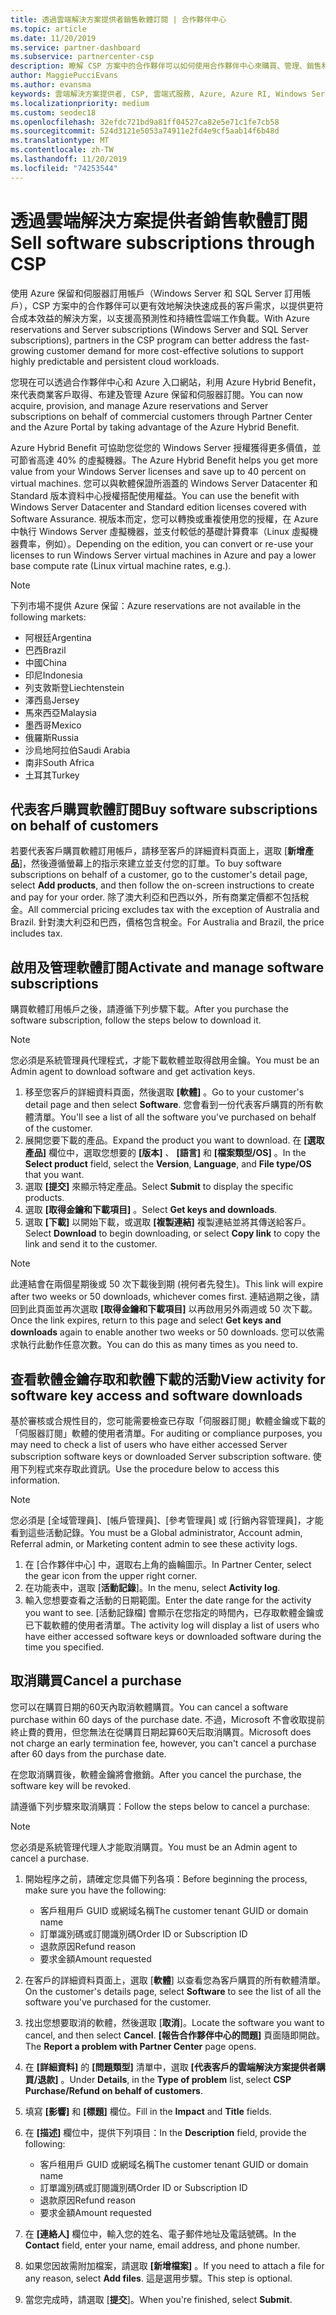 ```yaml
---
title: 透過雲端解決方案提供者銷售軟體訂閱 | 合作夥伴中心
ms.topic: article
ms.date: 11/20/2019
ms.service: partner-dashboard
ms.subservice: partnercenter-csp
description: 瞭解 CSP 方案中的合作夥伴可以如何使用合作夥伴中心來購買、管理、銷售和取消 Azure 保留實例和客戶的伺服器訂用帳戶。
author: MaggiePucciEvans
ms.author: evansma
keywords: 雲端解決方案提供者, CSP, 雲端式服務, Azure, Azure RI, Windows Server, SQL Server, 軟體訂閱
ms.localizationpriority: medium
ms.custom: seodec18
ms.openlocfilehash: 32efdc721bd9a81ff04527ca82e5e71c1fe7cb58
ms.sourcegitcommit: 524d3121e5053a74911e2fd4e9cf5aab14f6b48d
ms.translationtype: MT
ms.contentlocale: zh-TW
ms.lasthandoff: 11/20/2019
ms.locfileid: "74253544"
---
```

# <a name="sell-software-subscriptions-through-csp"></a><span data-ttu-id="93982-104">透過雲端解決方案提供者銷售軟體訂閱</span><span class="sxs-lookup"><span data-stu-id="93982-104">Sell software subscriptions through CSP</span></span>

<span data-ttu-id="93982-105">使用 Azure 保留和伺服器訂用帳戶（Windows Server 和 SQL Server 訂用帳戶），CSP 方案中的合作夥伴可以更有效地解決快速成長的客戶需求，以提供更符合成本效益的解決方案，以支援高預測性和持續性雲端工作負載。</span><span class="sxs-lookup"><span data-stu-id="93982-105">With Azure reservations and Server subscriptions (Windows Server and SQL Server subscriptions), partners in the CSP program can better address the fast-growing customer demand for more cost-effective solutions to support highly predictable and persistent cloud workloads.</span></span> 

<span data-ttu-id="93982-106">您現在可以透過合作夥伴中心和 Azure 入口網站，利用 Azure Hybrid Benefit，來代表商業客戶取得、布建及管理 Azure 保留和伺服器訂閱。</span><span class="sxs-lookup"><span data-stu-id="93982-106">You can now acquire, provision, and manage Azure reservations and Server subscriptions on behalf of commercial customers through Partner Center and the Azure Portal by taking advantage of the Azure Hybrid Benefit.</span></span> 

<span data-ttu-id="93982-107">Azure Hybrid Benefit 可協助您從您的 Windows Server 授權獲得更多價值，並可節省高達 40% 的虛擬機器。</span><span class="sxs-lookup"><span data-stu-id="93982-107">The Azure Hybrid Benefit helps you get more value from your Windows Server licenses and save up to 40 percent on virtual machines.</span></span> <span data-ttu-id="93982-108">您可以與軟體保證所涵蓋的 Windows Server Datacenter 和 Standard 版本資料中心授權搭配使用權益。</span><span class="sxs-lookup"><span data-stu-id="93982-108">You can use the benefit with Windows Server Datacenter and Standard edition licenses covered with Software Assurance.</span></span> <span data-ttu-id="93982-109">視版本而定，您可以轉換或重複使用您的授權，在 Azure 中執行 Windows Server 虛擬機器，並支付較低的基礎計算費率（Linux 虛擬機器費率，例如）。</span><span class="sxs-lookup"><span data-stu-id="93982-109">Depending on the edition, you can convert or re-use your licenses to run Windows Server virtual machines in Azure and pay a lower base compute rate (Linux virtual machine rates, e.g.).</span></span>

> [!NOTE]  
> <span data-ttu-id="93982-110">下列市場不提供 Azure 保留：</span><span class="sxs-lookup"><span data-stu-id="93982-110">Azure reservations are not available in the following markets:</span></span>  
> * <span data-ttu-id="93982-111">阿根廷</span><span class="sxs-lookup"><span data-stu-id="93982-111">Argentina</span></span>
> * <span data-ttu-id="93982-112">巴西</span><span class="sxs-lookup"><span data-stu-id="93982-112">Brazil</span></span>
> * <span data-ttu-id="93982-113">中國</span><span class="sxs-lookup"><span data-stu-id="93982-113">China</span></span>
> * <span data-ttu-id="93982-114">印尼</span><span class="sxs-lookup"><span data-stu-id="93982-114">Indonesia</span></span>
> * <span data-ttu-id="93982-115">列支敦斯登</span><span class="sxs-lookup"><span data-stu-id="93982-115">Liechtenstein</span></span>
> * <span data-ttu-id="93982-116">澤西島</span><span class="sxs-lookup"><span data-stu-id="93982-116">Jersey</span></span>
> * <span data-ttu-id="93982-117">馬來西亞</span><span class="sxs-lookup"><span data-stu-id="93982-117">Malaysia</span></span>
> * <span data-ttu-id="93982-118">墨西哥</span><span class="sxs-lookup"><span data-stu-id="93982-118">Mexico</span></span>
> * <span data-ttu-id="93982-119">俄羅斯</span><span class="sxs-lookup"><span data-stu-id="93982-119">Russia</span></span>
> * <span data-ttu-id="93982-120">沙烏地阿拉伯</span><span class="sxs-lookup"><span data-stu-id="93982-120">Saudi Arabia</span></span>
> * <span data-ttu-id="93982-121">南非</span><span class="sxs-lookup"><span data-stu-id="93982-121">South Africa</span></span>
> * <span data-ttu-id="93982-122">土耳其</span><span class="sxs-lookup"><span data-stu-id="93982-122">Turkey</span></span>

<!--March 20, 2019 - this list of countries was correct as of today. Maggie last updated the list according to FAREAST\v-pubobb in bug 20907186.
-->

## <a name="buy-software-subscriptions-on-behalf-of-customers"></a><span data-ttu-id="93982-123">代表客戶購買軟體訂閱</span><span class="sxs-lookup"><span data-stu-id="93982-123">Buy software subscriptions on behalf of customers</span></span>

<span data-ttu-id="93982-124">若要代表客戶購買軟體訂用帳戶，請移至客戶的詳細資料頁面上，選取 [**新增產品**]，然後遵循螢幕上的指示來建立並支付您的訂單。</span><span class="sxs-lookup"><span data-stu-id="93982-124">To buy software subscriptions on behalf of a customer, go to the customer's detail page, select **Add products**, and then follow the on-screen instructions to create and pay for your order.</span></span> <span data-ttu-id="93982-125">除了澳大利亞和巴西以外，所有商業定價都不包括稅金。</span><span class="sxs-lookup"><span data-stu-id="93982-125">All commercial pricing excludes tax with the exception of Australia and Brazil.</span></span> <span data-ttu-id="93982-126">針對澳大利亞和巴西，價格包含稅金。</span><span class="sxs-lookup"><span data-stu-id="93982-126">For Australia and Brazil, the price includes tax.</span></span>

## <a name="activate-and-manage-software-subscriptions"></a><span data-ttu-id="93982-127">啟用及管理軟體訂閱</span><span class="sxs-lookup"><span data-stu-id="93982-127">Activate and manage software subscriptions</span></span>

<span data-ttu-id="93982-128">購買軟體訂用帳戶之後，請遵循下列步驟下載。</span><span class="sxs-lookup"><span data-stu-id="93982-128">After you purchase the software subscription, follow the steps below to download it.</span></span>

>[!NOTE]
><span data-ttu-id="93982-129">您必須是系統管理員代理程式，才能下載軟體並取得啟用金鑰。</span><span class="sxs-lookup"><span data-stu-id="93982-129">You must be an Admin agent to download software and get activation keys.</span></span>

1. <span data-ttu-id="93982-130">移至您客戶的詳細資料頁面，然後選取 **\[軟體\]** 。</span><span class="sxs-lookup"><span data-stu-id="93982-130">Go to your customer's detail page and then select **Software**.</span></span> <span data-ttu-id="93982-131">您會看到一份代表客戶購買的所有軟體清單。</span><span class="sxs-lookup"><span data-stu-id="93982-131">You'll see a list of all the software you've purchased on behalf of the customer.</span></span> 
2.  <span data-ttu-id="93982-132">展開您要下載的產品。</span><span class="sxs-lookup"><span data-stu-id="93982-132">Expand the product you want to download.</span></span> <span data-ttu-id="93982-133">在 **\[選取產品\]** 欄位中，選取您想要的 **\[版本\]** 、 **\[語言\]** 和 **\[檔案類型/OS\]** 。</span><span class="sxs-lookup"><span data-stu-id="93982-133">In the **Select product** field, select the **Version**, **Language**, and **File type/OS** that you want.</span></span> 
3.  <span data-ttu-id="93982-134">選取 **\[提交\]** 來顯示特定產品。</span><span class="sxs-lookup"><span data-stu-id="93982-134">Select **Submit** to display the specific products.</span></span> 
4.  <span data-ttu-id="93982-135">選取 **\[取得金鑰和下載項目\]** 。</span><span class="sxs-lookup"><span data-stu-id="93982-135">Select **Get keys and downloads**.</span></span> 
5.  <span data-ttu-id="93982-136">選取 **\[下載\]** 以開始下載，或選取 **\[複製連結\]** 複製連結並將其傳送給客戶。</span><span class="sxs-lookup"><span data-stu-id="93982-136">Select **Download** to begin downloading, or select **Copy link** to copy the link and send it to the customer.</span></span> 

>[!NOTE]
><span data-ttu-id="93982-137">此連結會在兩個星期後或 50 次下載後到期 (視何者先發生)。</span><span class="sxs-lookup"><span data-stu-id="93982-137">This link will expire after two weeks or 50 downloads, whichever comes first.</span></span> <span data-ttu-id="93982-138">連結過期之後，請回到此頁面並再次選取 **\[取得金鑰和下載項目\]** 以再啟用另外兩週或 50 次下載。</span><span class="sxs-lookup"><span data-stu-id="93982-138">Once the link expires, return to this page and select **Get keys and downloads** again to enable another two weeks or 50 downloads.</span></span> <span data-ttu-id="93982-139">您可以依需求執行此動作任意次數。</span><span class="sxs-lookup"><span data-stu-id="93982-139">You can do this as many times as you need to.</span></span> 

## <a name="view-activity-for-software-key-access-and-software-downloads"></a><span data-ttu-id="93982-140">查看軟體金鑰存取和軟體下載的活動</span><span class="sxs-lookup"><span data-stu-id="93982-140">View activity for software key access and software downloads</span></span>
<span data-ttu-id="93982-141">基於審核或合規性目的，您可能需要檢查已存取「伺服器訂閱」軟體金鑰或下載的「伺服器訂閱」軟體的使用者清單。</span><span class="sxs-lookup"><span data-stu-id="93982-141">For auditing or compliance purposes, you may need to check a list of users who have either accessed Server subscription software keys or downloaded Server subscription software.</span></span> <span data-ttu-id="93982-142">使用下列程式來存取此資訊。</span><span class="sxs-lookup"><span data-stu-id="93982-142">Use the procedure below to access this information.</span></span> 

>[!NOTE]
><span data-ttu-id="93982-143">您必須是 [全域管理員]、[帳戶管理員]、[參考管理員] 或 [行銷內容管理員]，才能看到這些活動記錄。</span><span class="sxs-lookup"><span data-stu-id="93982-143">You must be a Global administrator, Account admin, Referral admin, or Marketing content admin to see these activity logs.</span></span> 

1.  <span data-ttu-id="93982-144">在 [合作夥伴中心] 中，選取右上角的齒輪圖示。</span><span class="sxs-lookup"><span data-stu-id="93982-144">In Partner Center, select the gear icon from the upper right corner.</span></span> 
2.  <span data-ttu-id="93982-145">在功能表中，選取 [**活動記錄**]。</span><span class="sxs-lookup"><span data-stu-id="93982-145">In the menu, select **Activity log**.</span></span>
3.  <span data-ttu-id="93982-146">輸入您想要查看之活動的日期範圍。</span><span class="sxs-lookup"><span data-stu-id="93982-146">Enter the date range for the activity you want to see.</span></span> <span data-ttu-id="93982-147">[活動記錄檔] 會顯示在您指定的時間內，已存取軟體金鑰或已下載軟體的使用者清單。</span><span class="sxs-lookup"><span data-stu-id="93982-147">The activity log will display a list of users who have either accessed software keys or downloaded software during the time you specified.</span></span> 

## <a name="cancel-a-purchase"></a><span data-ttu-id="93982-148">取消購買</span><span class="sxs-lookup"><span data-stu-id="93982-148">Cancel a purchase</span></span>

<span data-ttu-id="93982-149">您可以在購買日期的60天內取消軟體購買。</span><span class="sxs-lookup"><span data-stu-id="93982-149">You can cancel a software purchase within 60 days of the purchase date.</span></span> <span data-ttu-id="93982-150">不過，Microsoft 不會收取提前終止費的費用，但您無法在從購買日期起算60天后取消購買。</span><span class="sxs-lookup"><span data-stu-id="93982-150">Microsoft does not charge an early termination fee, however, you can't cancel a purchase after 60 days from the purchase date.</span></span>

<span data-ttu-id="93982-151">在您取消購買後，軟體金鑰將會撤銷。</span><span class="sxs-lookup"><span data-stu-id="93982-151">After you cancel the purchase, the software key will be revoked.</span></span> 

<span data-ttu-id="93982-152">請遵循下列步驟來取消購買：</span><span class="sxs-lookup"><span data-stu-id="93982-152">Follow the steps below to cancel a purchase:</span></span>

>[!NOTE]
><span data-ttu-id="93982-153">您必須是系統管理代理人才能取消購買。</span><span class="sxs-lookup"><span data-stu-id="93982-153">You must be an Admin agent to cancel a purchase.</span></span> 

1.  <span data-ttu-id="93982-154">開始程序之前，請確定您具備下列各項：</span><span class="sxs-lookup"><span data-stu-id="93982-154">Before beginning the process, make sure you have the following:</span></span>
    -   <span data-ttu-id="93982-155">客戶租用戶 GUID 或網域名稱</span><span class="sxs-lookup"><span data-stu-id="93982-155">The customer tenant GUID or domain name</span></span>
    -   <span data-ttu-id="93982-156">訂單識別碼或訂閱識別碼</span><span class="sxs-lookup"><span data-stu-id="93982-156">Order ID or Subscription ID</span></span>
    -   <span data-ttu-id="93982-157">退款原因</span><span class="sxs-lookup"><span data-stu-id="93982-157">Refund reason</span></span>
    -   <span data-ttu-id="93982-158">要求金額</span><span class="sxs-lookup"><span data-stu-id="93982-158">Amount requested</span></span>

2.  <span data-ttu-id="93982-159">在客戶的詳細資料頁面上，選取 [**軟體**] 以查看您為客戶購買的所有軟體清單。</span><span class="sxs-lookup"><span data-stu-id="93982-159">On the customer's details page, select **Software** to see the list of all the software you've purchased for the customer.</span></span> 

3.  <span data-ttu-id="93982-160">找出您想要取消的軟體，然後選取 [**取消**]。</span><span class="sxs-lookup"><span data-stu-id="93982-160">Locate the software you want to cancel, and then select **Cancel**.</span></span> <span data-ttu-id="93982-161">**\[報告合作夥伴中心的問題\]** 頁面隨即開啟。</span><span class="sxs-lookup"><span data-stu-id="93982-161">The **Report a problem with Partner Center** page opens.</span></span> 

4.  <span data-ttu-id="93982-162">在 **\[詳細資料\]** 的 **\[問題類型\]** 清單中，選取 **\[代表客戶的雲端解決方案提供者購買/退款\]** 。</span><span class="sxs-lookup"><span data-stu-id="93982-162">Under **Details**, in the **Type of problem** list, select **CSP Purchase/Refund on behalf of customers**.</span></span>

5.  <span data-ttu-id="93982-163">填寫 **\[影響\]** 和 **\[標題\]** 欄位。</span><span class="sxs-lookup"><span data-stu-id="93982-163">Fill in the **Impact** and **Title** fields.</span></span> 

6.  <span data-ttu-id="93982-164">在 **\[描述\]** 欄位中，提供下列項目：</span><span class="sxs-lookup"><span data-stu-id="93982-164">In the **Description** field, provide the following:</span></span> 
    -   <span data-ttu-id="93982-165">客戶租用戶 GUID 或網域名稱</span><span class="sxs-lookup"><span data-stu-id="93982-165">The customer tenant GUID or domain name</span></span>
    -   <span data-ttu-id="93982-166">訂單識別碼或訂閱識別碼</span><span class="sxs-lookup"><span data-stu-id="93982-166">Order ID or Subscription ID</span></span>
    -   <span data-ttu-id="93982-167">退款原因</span><span class="sxs-lookup"><span data-stu-id="93982-167">Refund reason</span></span>
    -   <span data-ttu-id="93982-168">要求金額</span><span class="sxs-lookup"><span data-stu-id="93982-168">Amount requested</span></span>

7.  <span data-ttu-id="93982-169">在 **\[連絡人\]** 欄位中，輸入您的姓名、電子郵件地址及電話號碼。</span><span class="sxs-lookup"><span data-stu-id="93982-169">In the **Contact** field, enter your name, email address, and phone number.</span></span> 

8.  <span data-ttu-id="93982-170">如果您因故需附加檔案，請選取 **\[新增檔案\]** 。</span><span class="sxs-lookup"><span data-stu-id="93982-170">If you need to attach a file for any reason, select **Add files**.</span></span> <span data-ttu-id="93982-171">這是選用步驟。</span><span class="sxs-lookup"><span data-stu-id="93982-171">This step is optional.</span></span> 

9.  <span data-ttu-id="93982-172">當您完成時，請選取 [**提交**]。</span><span class="sxs-lookup"><span data-stu-id="93982-172">When you're finished, select **Submit**.</span></span>
